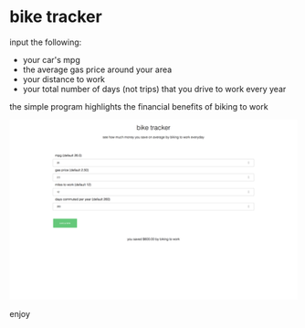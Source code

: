 # bike tracker

input the following:
 * your car's mpg 
 * the average gas price around your area 
 * your distance to work
 * your total number of days (not trips) that you drive to work every year

the simple program highlights the financial benefits of biking to work

![alt text](https://raw.githubusercontent.com/erichunzeker/bike-tracker/master/src/img/screenshot.png)

enjoy